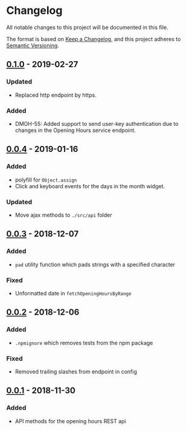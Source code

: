 # Changelog

All notable changes to this project will be documented in this file.

The format is based on [Keep a Changelog](https://keepachangelog.com/en/1.0.0/),
and this project adheres to [Semantic Versioning](https://semver.org/spec/v2.0.0.html).

## [0.1.0] - 2019-02-27

### Updated

- Replaced http endpoint by https.

### Added

- DMOH-55: Added support to send user-key authentication due to changes in the
  Opening Hours service endpoint.

## [0.0.4] - 2019-01-16

### Added

- polyfill for `Object.assign`
- Click and keyboard events for the days in the month widget.

### Updated

- Move ajax methods to `./src/api` folder

## [0.0.3] - 2018-12-07

### Added

- `pad` utility function which pads strings with a specified character

### Fixed 

- Unformatted date in `fetchOpeningHoursByRange`

## [0.0.2] - 2018-12-06

### Added

- `.npmignore` which removes tests from the npm package

### Fixed

- Removed trailing slashes from endpoint in config

## [0.0.1] - 2018-11-30

### Added

- API methods for the opening hours REST api

[0.1.0]: https://github.com/StadGent/npm_package_opening-hours-widget/compare/v0.0.4...0.1.0
[0.0.4]: https://github.com/StadGent/npm_package_opening-hours-widget/compare/v0.0.3...v0.0.4
[0.0.3]: https://github.com/StadGent/npm_package_opening-hours-widget/compare/v0.0.2...v0.0.3
[0.0.2]: https://github.com/StadGent/npm_package_opening-hours-widget/compare/v0.0.1...v0.0.2
[0.0.1]: https://github.com/StadGent/npm_package_opening-hours-widget/releases/tag/v0.0.1
[Unreleased]: https://github.com/StadGent/npm_package_opening-hours-widget/compare/master...develop
